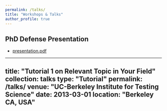 ```yaml
---
permalink: /talks/
title: "Workshops & Talks"
author_profile: true
---
```


PhD Defense Presentation
---
- [presentation.pdf](http://steidani.github.io/files/defense_daniel_steinfeld_2019.pdf)


---
title: "Tutorial 1 on Relevant Topic in Your Field"
collection: talks
type: "Tutorial"
permalink: /talks/
venue: "UC-Berkeley Institute for Testing Science"
date: 2013-03-01
location: "Berkeley CA, USA"
---





